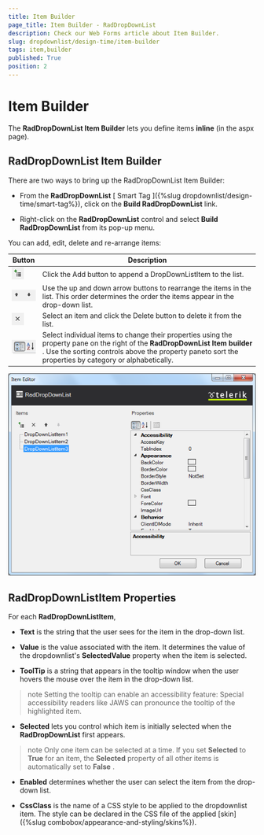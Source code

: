 ```yaml
---
title: Item Builder
page_title: Item Builder - RadDropDownList
description: Check our Web Forms article about Item Builder.
slug: dropdownlist/design-time/item-builder
tags: item,builder
published: True
position: 2
---
```


# Item Builder



The **RadDropDownList Item Builder** lets you define items **inline** (in the aspx page).

## RadDropDownList Item Builder

There are two ways to bring up the RadDropDownList Item Builder:

* From the **RadDropDownList** [ Smart Tag ]({%slug dropdownlist/design-time/smart-tag%}), click on the **Build RadDropDownList** link.

* Right-click on the **RadDropDownList** control and select **Build RadDropDownList** from its pop-up menu.

You can add, edit, delete and re-arrange items:


|  **Button**  |  **Description**  |
| ------ | ------ |
|![dropdownlist itembuilder additem](images/dropdownlist_itembuilder_additem.png)|Click the Add button to append a DropDownListItem to the list.|
|![dropdownlist itembuilder moveitem](images/dropdownlist_itembuilder_moveitem.png)|Use the up and down arrow buttons to rearrange the items in the list. This order determines the order the items appear in the drop-down list.|
|![dropdownlist itembuilder removeitem](images/dropdownlist_itembuilder_removeitem.png)|Select an item and click the Delete button to delete it from the list.|
|![dropdownlist designtime sorting](images/dropdownlist_designtime_sorting.png)|Select individual items to change their properties using the property pane on the right of the **RadDropDownList Item builder** . Use the sorting controls above the property paneto sort the properties by category or alphabetically.|

![dropdownlist itembuilder](images/dropdownlist_itembuilder.png)

## RadDropDownListItem Properties

For each **RadDropDownListItem**,

* **Text** is the string that the user sees for the item in the drop-down list.

* **Value** is the value associated with the item. It determines the value of the dropdownlist's **SelectedValue** property when the item is selected.

* **ToolTip** is a string that appears in the tooltip window when the user hovers the mouse over the item in the drop-down list.

>note Setting the tooltip can enable an accessibility feature: Special accessibility readers like JAWS can pronounce the tooltip of the highlighted item.
>


* **Selected** lets you control which item is initially selected when the **RadDropDownList** first appears.

>note Only one item can be selected at a time. If you set **Selected** to **True** for an item, the **Selected** property of all other items is automatically set to **False** .
>


* **Enabled** determines whether the user can select the item from the drop-down list.

* **CssClass** is the name of a CSS style to be applied to the dropdownlist item. The style can be declared in the CSS file of the applied [skin]({%slug combobox/appearance-and-styling/skins%}).
